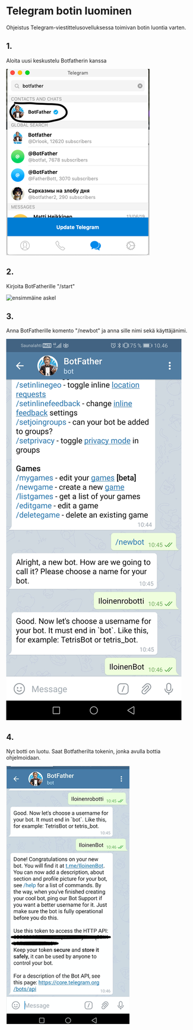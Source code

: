 # Telegram botin luominen
Ohjeistus Telegram-viestittelusovelluksessa toimivan botin luontia varten.

## 1.
Aloita uusi keskustelu Botfatherin kanssa
&nbsp;

![valmistelu](valmistelu.jpg)
&nbsp;


## 2. 
Kirjoita BotFatherille "/start"
&nbsp;

![ensimmäine askel](EnsimmäinenAskel.jpg)
&nbsp;

## 3. 
Anna BotFatherille komento "/newbot" ja anna sille nimi sekä käyttäjänimi.
&nbsp;

![toinen askel](ToinenAskel.jpg)
&nbsp;

## 4. 

Nyt botti on luotu. Saat Botfatherilta tokenin, jonka avulla bottia ohjelmoidaan.
&nbsp;

![kolmas askel](KolmasAskel.jpg)